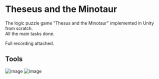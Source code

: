 # Theseus and the Minotaur

The logic puzzle game "Thesus and the Minotaur" implemented in Unity from scratch.    
All the main tasks done.

Full recording attached.

## Tools

![image](https://img.shields.io/badge/Unity-100000?style=for-the-badge&logo=unity&logoColor=white) 
![image](https://img.shields.io/badge/C%23-239120?style=for-the-badge&logo=c-sharp&logoColor=white) 
